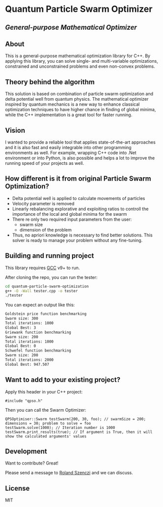 # Quantum Particle Swarm Optimizer
## _General-purpose Mathematical Optimizer_

## About

This is a general-purpose mathematical optimization library for C++. By applying this library, you can solve single- and multi-variable optimizations, constrained and unconstrained problems and even non-convex problems.

## Theory behind the algorithm

This solution is based on combination of particle swarm optimization and delta potential well from quantum physics.
The mathematical optimizer inspired by quantum mechanics is a new way to enhance classical optimization techniques to have higher chance in finding of global minima, while the C++ implementation is a great tool for faster running.

## Vision

I wanted to provide a reliable tool that applies state-of-the-art approaches and it is also fast and easily integrable into other programming environments as well. For example, wrapping C++ code into .Net environment or into Python, is also possible and helps a lot to improve the running speed of your projects as well.

## How different is it from original Particle Swarm Optimization?

- Delta potential well is applied to calculate movements of particles
- Velocity parameter is removed
- Linearly rebalancing explorative and exploiting ratios to controll the importance of the local and global minima for the swarm
- There re only two required input parameters from the user:
    - swarm size
    - dimension of the problem
- Thus, no apriori knowledge is necessary to find better solutions. This solver is ready to manage your problem without any fine-tuning.

## Building and running project

This library requires [GCC](https://github.com/gcc-mirror/gcc) v9+ to run.

After cloning the repo, you can run the tester:

```sh
cd quantum-particle-swarm-optimization
g++ -O -Wall tester.cpp -o tester
./tester
```

You can expect an output like this:

```sh
Goldstein price function benchmarking
Swarm size: 300
Total iterations: 1000
Global Best: 3
Griewank function benchmarking
Swarm size: 200
Total iterations: 1000
Global Best: 0
Schwefel function benchmarking
Swarm size: 200
Total iterations: 2000
Global Best: 947.507
```

## Want to add to your existing project?

Apply this header in your C++ project:

```
#include "qpso.h"
```

Then you can call the Swarm Optimizer:

```
QPSOptimiser::Swarm testSwarm(200, 30, foo); // swarmSize = 200; dimensions = 30; problem to solve = foo
testSwarm.solve(1000); // Iteration number is 1000
testSwarm.print_results(true); // If argument is True, then it will show the calculated arguments' values
```

## Development

Want to contribute? Great!

Please send a message to [Roland Szenczi](mailto:szenczi@proton.me?subject=[GitHub]%20Source%20QPSO) and we can discuss.

## License

MIT
